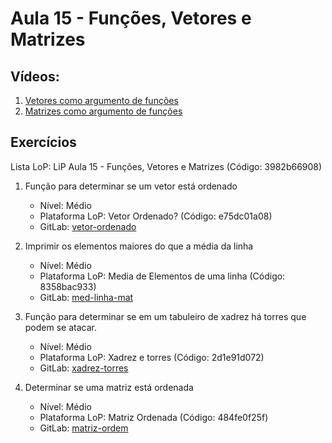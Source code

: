 # Aula 15 - Funções, Vetores e Matrizes

## Vídeos:

1. [Vetores como argumento de funções](https://youtu.be/s15Zb0NThKo)
2. [Matrizes como argumento de funções](https://youtu.be/9andDLugepY)


## Exercícios

Lista LoP: LiP Aula 15 - Funções, Vetores e Matrizes (Código: 3982b66908)

1. Função para determinar se um vetor está ordenado
	- Nível: Médio
	- Plataforma LoP: Vetor Ordenado?	(Código: e75dc01a08)
	- GitLab: [vetor-ordenado](https://gitlab.com/carlos_olarte/ect-lip/-/tree/master/vetores-matrizes/medio/vetor-ordenado)

2. Imprimir os elementos maiores do que a média da linha
	- Nível: Médio
	- Plataforma LoP: Media de Elementos de uma linha	(Código: 8358bac933)
	- GitLab: [med-linha-mat](https://gitlab.com/carlos_olarte/ect-lip/-/tree/master/vetores-matrizes/medio/med-linha-mat)

3. Função para determinar se em um tabuleiro de xadrez há torres que podem se atacar.
	- Nível: Médio 
	- Plataforma LoP: Xadrez e torres (Código: 2d1e91d072)
	- GitLab: [xadrez-torres](https://gitlab.com/carlos_olarte/ect-lip/-/tree/master/vetores-matrizes/medio/xadrez-torres)

4. Determinar se uma matriz está ordenada
	- Nível: Médio
	- Plataforma LoP: Matriz Ordenada (Código: 484fe0f25f)
	- GitLab: [matriz-ordem](https://gitlab.com/carlos_olarte/ect-lip/-/tree/master/vetores-matrizes/medio/matriz-ordem)

